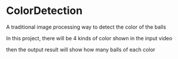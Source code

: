 # ColorDetection
A traditional image processing way to detect the color of the balls

In this project, there will be 4 kinds of color shown in the input video

then the output result will show how many balls of each color
